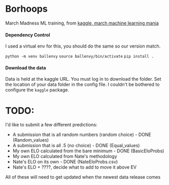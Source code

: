 # Borhoops
March Madness ML training, from [kaggle, march machine learning mania](https://www.kaggle.com/competitions/march-machine-learning-mania-2025)


#### Dependency Control
I used a virtual env for this, you should do the same so our version match.

`python -m venv ballenvy`
`source ballenvy/bin/activate`
`pip install .`

#### Download the data
Data is held at the kaggle URL. You must log in to download the folder. Set the location of your data folder in the config file. I couldn't be bothered to configure the `kaggle` package.

# TODO:
I'd like to submit a few different predictions:
- A submission that is all random numbers (random choice) - DONE (Random_values)
- A submission that is all .5 (no choice) - DONE (Equal_values)
- My own ELO calculated from the bare minimum - DONE (BasicEloProbs)
- My own ELO calculated from Nate's methodology
- Nate's ELO on its own - DONE (NateEloProbs.csv)
- Nate's ELO + ????, decide what to add to move it above EV

All of these will need to get updated when the newest data release comes